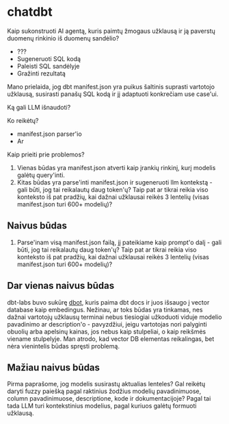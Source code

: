 # chatdbt

Kaip sukonstruoti AI agentą, kuris paimtų žmogaus užklausą ir ją paverstų duomenų rinkinio iš duomenų sandėlio?

* ???
* Sugeneruoti SQL kodą
* Paleisti SQL sandėlyje
* Gražinti rezultatą

Mano prielaida, jog dbt manifest.json yra puikus šaltinis suprasti vartotojo užklausą, susirasti panašų SQL kodą ir jį adaptuoti konkrečiam use case'ui.

Ką gali LLM išnaudoti?


Ko reikėtų?

* manifest.json parser'io
* Ar

Kaip prieiti prie problemos?

1. Vienas būdas yra manifest.json atverti kaip įrankių rinkinį, kurį modelis galėtų query'inti.
2. Kitas būdas yra parse'inti manifest.json ir sugeneruoti llm kontekstą - gali būti, jog tai reikalautų daug token'ų? Taip pat ar tikrai reikia viso konteksto iš pat pradžių, kai dažnai užklausai reikės 3 lentelių (visas manifest.json turi 600+ modelių)?

## Naivus būdas

1. Parse'inam visą manifest.json failą, jį pateikiame kaip prompt'o dalį - gali būti, jog tai reikalautų daug token'ų? Taip pat ar tikrai reikia viso konteksto iš pat pradžių, kai dažnai užklausai reikės 3 lentelių (visas manifest.json turi 600+ modelių)?

## Dar vienas naivus būdas

dbt-labs buvo sukūrę [dbot](https://github.com/dbt-labs/dbot), kuris paima dbt docs ir juos išsaugo į vector database kaip embedingus. Nežinau, ar toks būdas yra tinkamas, nes dažnai vartotojų užklausų terminai nebus tiesiogiai užkoduoti viduje modelio pavadinimo ar description'o - pavyzdžiui, jeigu vartotojas nori palyginti obuolių arba apelsinų kainas, jos nebus kaip stulpeliai, o kaip reikšmės viename stulpelyje. Man atrodo, kad vector DB elementas reikalingas, bet nėra vienintelis būdas spręsti problemą.

## Mažiau naivus būdas

Pirma paprašome, jog modelis susirastų aktualias lenteles? Gal reikėtų daryti fuzzy paiešką pagal raktinius žodžius modelių pavadinimuose, column pavadinimuose, descriptione, kode ir dokumentacijoje? Pagal tai tada LLM turi kontekstinius modelius, pagal kuriuos galėtų formuoti užklausą.




